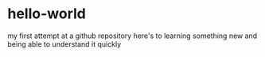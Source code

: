 # hello-world
my first attempt at a github repository
here's to learning something new and being able to understand it quickly

